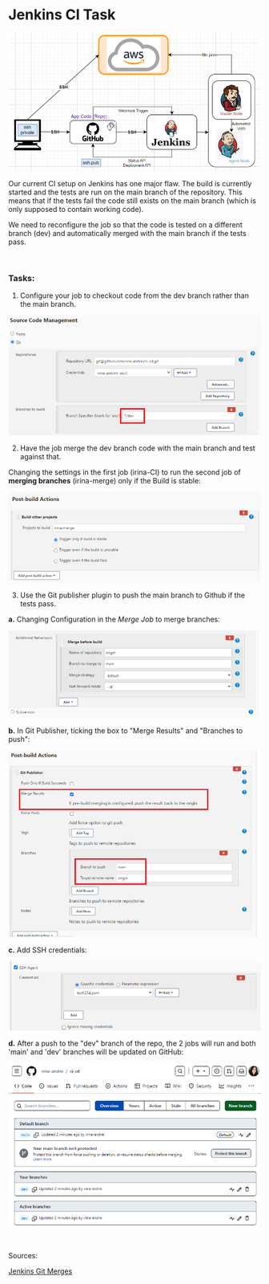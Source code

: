# Jenkins CI Task

![AltText](Images/diagram.png)

Our current CI setup on Jenkins has one major flaw. The build is currently started and the tests are run on the main branch of the repository. This means that if the tests fail the code still exists on the main branch (which is only supposed to contain working code).

We need to reconfigure the job so that the code is tested on a different branch (dev) and automatically merged with the main branch if the tests pass.

<br>

### Tasks:

1. Configure your job to checkout code from the dev branch rather than the main branch.

![AltText](Images/branch.png)


2. Have the job merge the dev branch code with the main branch and test against that.

Changing the settings in the first job (irina-CI) to run the second job of **merging branches** (irina-merge) only if the Build is stable:

![AltText](Images/post_build.png)

3. Use the Git publisher plugin to push the main branch to Github if the tests pass.

**a.** Changing Configuration in the *Merge Job* to merge branches: 

![AltText](Images/additional.png)

**b.** In Git Publisher, ticking the box to "Merge Results" and "Branches to push":

![AltText](Images/git_publisher.png)

**c.** Add SSH credentials:

![AltText](Images/credentials_ssh.png)

**d.** After a push to the "dev" branch of the repo, the 2 jobs will run and both 'main' and 'dev' branches will be updated on GitHub:

![AltText](Images/github_branches.png)


<br>

Sources: 

[Jenkins Git Merges](https://andrewtarry.com/posts/jenkins_git_merges/)
